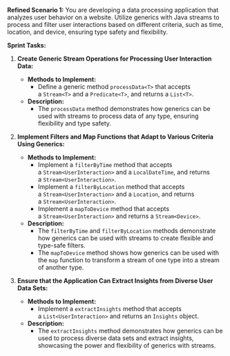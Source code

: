 
**Refined Scenario 1:** You are developing a data processing application that analyzes user behavior on a website. Utilize generics with Java streams to process and filter user interactions based on different criteria, such as time, location, and device, ensuring type safety and flexibility.

**Sprint Tasks:**

1. **Create Generic Stream Operations for Processing User Interaction Data:**
    
    - **Methods to Implement:**
        - Define a generic method `processData<T>` that accepts a `Stream<T>` and a `Predicate<T>`, and returns a `List<T>`.
    - **Description:**
        - The `processData` method demonstrates how generics can be used with streams to process data of any type, ensuring flexibility and type safety.
2. **Implement Filters and Map Functions that Adapt to Various Criteria Using Generics:**
    
    - **Methods to Implement:**
        - Implement a `filterByTime` method that accepts a `Stream<UserInteraction>` and a `LocalDateTime`, and returns a `Stream<UserInteraction>`.
        - Implement a `filterByLocation` method that accepts a `Stream<UserInteraction>` and a `Location`, and returns a `Stream<UserInteraction>`.
        - Implement a `mapToDevice` method that accepts a `Stream<UserInteraction>` and returns a `Stream<Device>`.
    - **Description:**
        - The `filterByTime` and `filterByLocation` methods demonstrate how generics can be used with streams to create flexible and type-safe filters.
        - The `mapToDevice` method shows how generics can be used with the `map` function to transform a stream of one type into a stream of another type.
3. **Ensure that the Application Can Extract Insights from Diverse User Data Sets:**
    
    - **Methods to Implement:**
        - Implement a `extractInsights` method that accepts a `List<UserInteraction>` and returns an `Insights` object.
    - **Description:**
        - The `extractInsights` method demonstrates how generics can be used to process diverse data sets and extract insights, showcasing the power and flexibility of generics with streams.